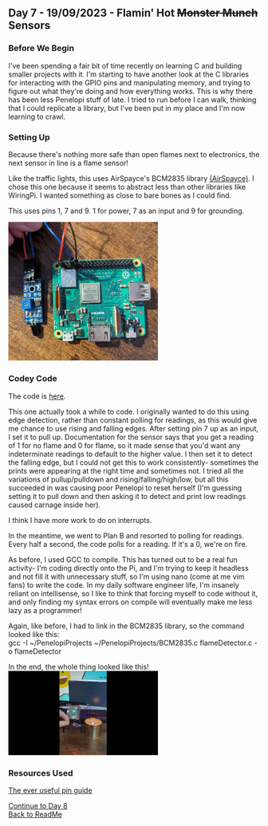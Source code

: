 ## Day 7 - 19/09/2023 - Flamin' Hot ~~Monster Munch~~ Sensors

### Before We Begin
I've been spending a fair bit of time recently on learning C and building smaller projects with it. I'm starting to have another look at the C libraries for interacting with the GPIO pins and manipulating memory, and trying to figure out what they're doing and how everything works. This is why there has been less Penelopi stuff of late. I tried to run before I can walk, thinking that I could replicate a library, but I've been put in my place and I'm now learning to crawl.    


### Setting Up
Because there's nothing more safe than open flames next to electronics, the next sensor in line is a flame sensor!

Like the traffic lights, this uses AirSpayce's BCM2835 library [(AirSpayce)](http://airspayce.com/mikem/BCM2835/). I chose this one because it seems to abstract less than other libraries like WiringPi. I wanted something as close to bare bones as I could find. 

This uses pins 1, 7 and 9. 1 for power, 7 as an input and 9 for grounding. 

<img src="/Images/flameDetector.jpg" width="300">


### Codey Code

The code is [here](/CScripts/flameDetector.c).

This one actually took a while to code. I originally wanted to do this using edge detection, rather than constant polling for readings, as this would give me chance to use rising and falling edges. After setting pin 7 up as an input, I set it to pull up. Documentation for the sensor says that you get a reading of 1 for no flame and 0 for flame, so it made sense that you'd want any indeterminate readings to default to the higher value. I then set it to detect the falling edge, but I could not get this to work consistently- sometimes the prints were appearing at the right time and sometimes not. I tried all the variations of pullup/pulldown and rising/falling/high/low, but all this succeeded in was causing poor Penelopi to reset herself (I'm guessing setting it to pull down and then asking it to detect and print low readings caused carnage inside her).

I think I have more work to do on interrupts. 

In the meantime, we went to Plan B and resorted to polling for readings. Every half a second, the code polls for a reading. If it's a 0, we're on fire. 

As before, I used GCC to compile. This has turned out to be a real fun activity- I'm coding directly onto the Pi, and I'm trying to keep it headless and not fill it with unnecessary stuff, so I'm using nano (come at me vim fans) to write the code. In my daily software engineer life, I'm insanely reliant on intellisense, so I like to think that forcing myself to code without it, and only finding my syntax errors on compile will eventually make me less lazy as a programmer! 

Again, like before, I had to link in the BCM2835 library, so the command looked like this:  
gcc -I ~/PenelopiProjects ~/PenelopiProjects/BCM2835.c flameDetector.c -o flameDetector  

In the end, the whole thing looked like this!  
<img src="/Images/flameDetector.gif" width="300">


### Resources Used
[The ever useful pin guide](https://pinout.xyz/)  

[Continue to Day 8](/Blogs/9-September2023/2023.09.19.md)  
[Back to ReadMe](/README.md)